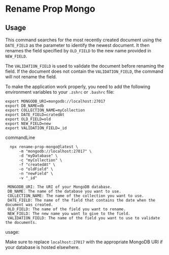 # Rename Prop Mongo
## Usage
This command searches for the most recently created document using the `DATE_FIELD` as the parameter to identify the newest document. It then renames the field specified by `OLD_FIELD` to the new name provided in `NEW_FIELD`.

The `VALIDATION_FIELD` is used to validate the document before renaming the field. If the document does not contain the `VALIDATION_FIELD`, the command will not rename the field. 


To make the application work properly, you need to add the following environment variables to your `.zshrc` or `.bashrc` file:



```shell
export MONGODB_URI=mongodb://localhost:27017
export DB_NAME=db
export COLLECTION_NAME=myCollection
export DATE_FIELD=cratedAt
export OLD_FIELD=old
export NEW_FIELD=new
export VALIDATION_FIELD=_id
```
commandLine
```shell
  npx rename-prop-mongo@latest \
      -m "mongodb://localhost:27017" \
      -d "myDatabase" \
      -c "myCollection" \
      -f "createdAt" \
      -o "oldField" \
      -n "newField" \
      -v "_id"
```
 
 ```
  MONGODB_URI: The URI of your MongoDB database.
  DB_NAME: The name of the database you want to use.
  COLLECTION_NAME: The name of the collection you want to use.
  DATE_FIELD: The name of the field that contains the date when the document was created.
  OLD_FIELD: The name of the field you want to rename.
  NEW_FIELD: The new name you want to give to the field.
  VALIDATION_FIELD: The name of the field you want to use to validate the documents.

 ```
 usage:
 


Make sure to replace `localhost:27017` with the appropriate MongoDB URI if your database is hosted elsewhere.
